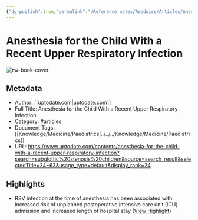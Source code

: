 ```yaml
---
{"dg-publish":true,"permalink":"/Reference notes/Readwise/Articles/Anesthesia for the Child With a Recent Upper Respiratory Infection/"}
---
```


# Anesthesia for the Child With a Recent Upper Respiratory Infection

![rw-book-cover](https://readwise-assets.s3.amazonaws.com/static/images/article1.be68295a7e40.png)

## Metadata
- Author: [[uptodate.com\|uptodate.com]]
- Full Title: Anesthesia for the Child With a Recent Upper Respiratory Infection
- Category: #articles
- Document Tags: [[Knowledge/Medicine/Paediatrics\|../../../Knowledge/Medicine/Paediatrics]] 
- URL: https://www.uptodate.com/contents/anesthesia-for-the-child-with-a-recent-upper-respiratory-infection?search=subglottic%20stenosis%20children&source=search_result&selectedTitle=24~63&usage_type=default&display_rank=24

## Highlights
- RSV infection at the time of anesthesia has been associated with increased risk of unplanned postoperative intensive care unit (ICU) admission and increased length of hospital stay ([View Highlight](https://read.readwise.io/read/01gthg8dkqvx8qwx1s5t8j8rwj))
